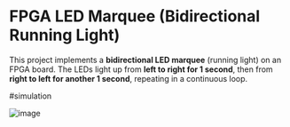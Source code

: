 # FPGA LED Marquee (Bidirectional Running Light)

This project implements a **bidirectional LED marquee** (running light) on an FPGA board. The LEDs light up from **left to right for 1 second**, then from **right to left for another 1 second**, repeating in a continuous loop.

#simulation

![image](https://github.com/user-attachments/assets/675d7ba5-d8f6-4d8c-8cb1-66eb41f4c7da)
